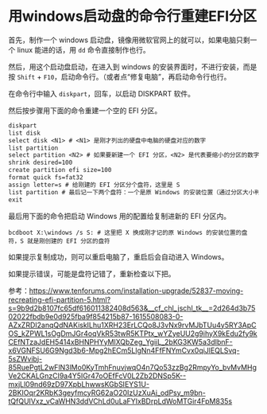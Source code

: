 # 用windows启动盘的命令行重建EFI分区

首先，制作一个 windows 启动盘，镜像用微软官网上的就可以，如果电脑只剩一个 linux 能进的话，用 ``dd`` 命令直接制作也行。

然后，用这个启动盘启动，在进入到 windows 的安装界面时，不进行安装，而是按 ``Shift`` + ``F10``，启动命令行。（或者点“修复电脑”，再启动命令行也行。

在命令行中输入 ``diskpart``，回车，以启动 DISKPART 软件。

然后按步骤用下面的命令重建一个空的 EFI 分区。

```txt
diskpart
list disk
select disk <N1> # <N1> 是刚才列出的硬盘中电脑的硬盘对应的数字
list partition
select partition <N2> # 如果要新建一个 EFI 分区，<N2> 是代表要缩小的分区的数字（要从别的分区挤一点空间出来）。如果是覆盖原来的 EFI 分区，这里直接选原来的分区，后面的 shrink 和 create 操作也不用了。
shrink desired=100
create partition efi size=100
format quick fs=fat32
assign letter=s # 给刚建的 EFI 分区分个盘符，这里是 S
list partition # 最后记一下两个盘符：一个是原 Windows 的安装位置（通过分区大小判断），另一个是刚创建的 EFI 分区
exit
```

最后用下面的命令把启动 Windows 用的配置给复制进新的 EFI 分区内。

```
bcdboot X:\windows /s S: # 这里把 X 换成刚才记的原 Windows 的安装位置的盘符，S 就是刚创建的 EFI 分区的盘符
```

如果提示复制成功，则可以重启电脑了，重启后会自动进入 Windows。

如果提示错误，可能是盘符记错了，重新检查以下把。

参考：<https://www.tenforums.com/installation-upgrade/52837-moving-recreating-efi-partition-5.html?s=9b9d2b8107fc65df616011382408d563&__cf_chl_jschl_tk__=2d264d3b7502022fbdb9e0d925fba9f854215b87-1615508083-0-AZxZRDI2anqQdNAKiskILhu1XRH23ErLCQo8J3vNx9rvMJbTUu4y5RY3ApCOS_kZPWL1sOgDmJGr4oqVkR53twR5KTPtx_wYZyeUU2g9ihyX9kEdu2fy9kCEfNTzaJdEH5414xBHNPHYyMlXQbZeg_YgiiL_2bKG3KW5a3dIbnF-x6VGNFSU6G9Ngd3b6-Mpg2hECm5LlgNn4FfFNYmCvx0qiJlEQLSvq-5sZWvibj-85RuePgtL2wFlN3lMo0KyTmhFnuvjwqO4n7Qo53zzBg2RmpyYo_bvMvMHgVe2CKALGnzCI9a4Y5IGr47oOEfFcV0L2Zb2DNSp5K--mxjLl09nd69zD97XpbLhwwsKGbSIEYS1U-2BKIOqr2KRbK3geyfmcyRG62aO20IzUzXuAj_odPsy_m9bn-tQfQUIVxz_vCaWHN3ddVChLd0uLaFYIxBDrpLdWoMTGir4FpM835s>